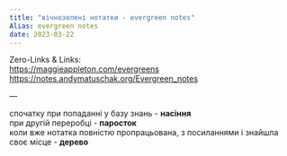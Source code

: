 ```yaml
---
title: "вічнозелені нотатки - evergreen notes"
Alias: evergreen notes
date: 2023-03-22  
---
```

Zero-Links & Links:  
https://maggieappleton.com/evergreens  
https://notes.andymatuschak.org/Evergreen_notes  

—  

спочатку при попаданні у базу знань - **насіння**  
при другій переробці  - **паросток**  
коли вже нотатка повністю пропрацьована, з посиланнями і знайшла своє місце  - **дерево**
